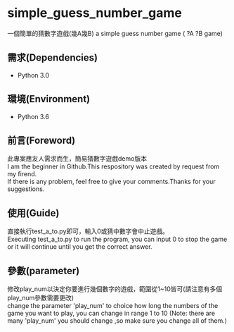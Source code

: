 # simple_guess_number_game
一個簡單的猜數字遊戲(幾A幾B)
a simple guess number game ( ?A ?B game)

## 需求(Dependencies)
* Python 3.0

## 環境(Environment)
* Python 3.6

## 前言(Foreword)
此專案應友人需求而生，簡易猜數字遊戲demo版本<br>
I am the beginner in Github.This respository was created by request from my firend.<br>
If there is any problem, feel free to give your comments.Thanks for your suggestions.

## 使用(Guide)
直接執行test_a_to.py即可，輸入0或猜中數字會中止遊戲。<br>
Executing test_a_to.py to run the program, you can input 0 to stop the game or it will continue until you get the correct answer.

## 參數(parameter)
修改play_num以決定你要進行幾個數字的遊戲，範圍從1~10皆可(請注意有多個play_num參數需要更改)<br>
change the parameter 'play_num' to choice how long the numbers of the game you want to play, you can change in range 1 to 10
(Note: there are many 'play_num' you should change ,so make sure you change all of them.)
